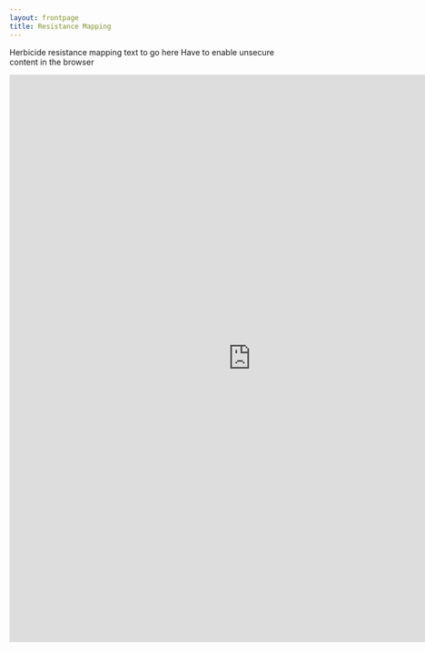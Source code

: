 ```yaml
---
layout: frontpage
title: Resistance Mapping
---
```


Herbicide resistance mapping text to go here
Have to enable unsecure content in the browser

<html>
<iframe src="http://90.246.197.78:3838/ResistanceMaps" width="850px" height="1000px" frameborder="0"></iframe>
</html>

